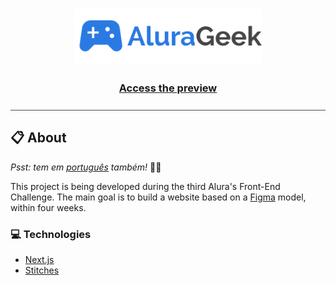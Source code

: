 <h1 align="center">
  <img src="/public/Logo.svg" width="300px" />
</h1>

<h3 align="center">
  <a href="https://alura-geek-mocha.vercel.app/">Access the preview</a>
</h3>

<div style="height: 1px; width: 100%; background-color: #484b55; margin: 25px 0"></div>

## :clipboard: About

*Psst: tem em [português](/README-pt.md) também!* :raising_hand_man:

This project is being developed during the third Alura's Front-End Challenge. The main goal is to build a website based on a [Figma](https://www.figma.com) model, within four weeks.

### :computer: Technologies

- [Next.js](https://nextjs.org/)
- [Stitches](https://stitches.dev/)